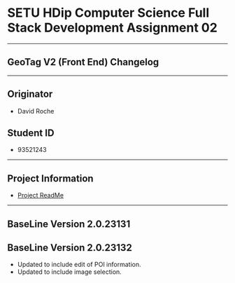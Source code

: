 # SETU HDip Computer Science  Full Stack Development Assignment 02

---

## GeoTag V2 (Front End) Changelog

---

## Originator

- David Roche

## Student ID  

- 93521243

---

## Project Information

- [Project ReadMe](/readme.md)

---

## BaseLine Version 2.0.23131


## BaseLine Version 2.0.23132

- Updated to include edit of POI information.
- Updated to include image selection.
